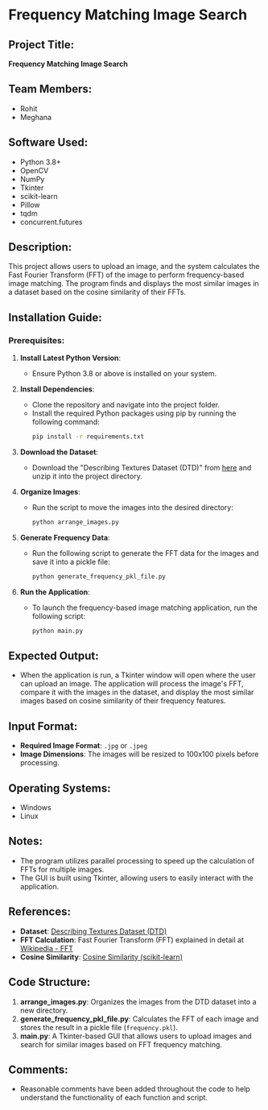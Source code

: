 # Frequency Matching Image Search

## Project Title:
**Frequency Matching Image Search**

## Team Members:
- Rohit
- Meghana

## Software Used:
- Python 3.8+
- OpenCV
- NumPy
- Tkinter
- scikit-learn
- Pillow
- tqdm
- concurrent.futures

## Description:
This project allows users to upload an image, and the system calculates the Fast Fourier Transform (FFT) of the image to perform frequency-based image matching. The program finds and displays the most similar images in a dataset based on the cosine similarity of their FFTs.

## Installation Guide:
### Prerequisites:
1. **Install Latest Python Version**:
   - Ensure Python 3.8 or above is installed on your system.
   
2. **Install Dependencies**:
   - Clone the repository and navigate into the project folder.
   - Install the required Python packages using pip by running the following command:
     ```bash
     pip install -r requirements.txt
     ```

3. **Download the Dataset**:
   - Download the "Describing Textures Dataset (DTD)" from [here](https://www.robots.ox.ac.uk/~vgg/data/dtd/) and unzip it into the project directory.

4. **Organize Images**:
   - Run the script to move the images into the desired directory:
     ```bash
     python arrange_images.py
     ```

5. **Generate Frequency Data**:
   - Run the following script to generate the FFT data for the images and save it into a pickle file:
     ```bash
     python generate_frequency_pkl_file.py
     ```

6. **Run the Application**:
   - To launch the frequency-based image matching application, run the following script:
     ```bash
     python main.py
     ```

## Expected Output:
- When the application is run, a Tkinter window will open where the user can upload an image. The application will process the image's FFT, compare it with the images in the dataset, and display the most similar images based on cosine similarity of their frequency features.

## Input Format:
- **Required Image Format**: `.jpg` or `.jpeg`
- **Image Dimensions**: The images will be resized to 100x100 pixels before processing.

## Operating Systems:
- Windows
- Linux

## Notes:
- The program utilizes parallel processing to speed up the calculation of FFTs for multiple images.
- The GUI is built using Tkinter, allowing users to easily interact with the application.

## References:
- **Dataset**: [Describing Textures Dataset (DTD)](https://www.robots.ox.ac.uk/~vgg/data/dtd/)
- **FFT Calculation**: Fast Fourier Transform (FFT) explained in detail at [Wikipedia - FFT](https://en.wikipedia.org/wiki/Fast_Fourier_transform)
- **Cosine Similarity**: [Cosine Similarity (scikit-learn)](https://scikit-learn.org/stable/modules/generated/sklearn.metrics.pairwise.cosine_similarity.html)

## Code Structure:
1. **arrange_images.py**: Organizes the images from the DTD dataset into a new directory.
2. **generate_frequency_pkl_file.py**: Calculates the FFT of each image and stores the result in a pickle file (`frequency.pkl`).
3. **main.py**: A Tkinter-based GUI that allows users to upload images and search for similar images based on FFT frequency matching.

## Comments:
- Reasonable comments have been added throughout the code to help understand the functionality of each function and script.
